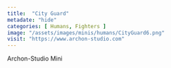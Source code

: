 ```yaml
---
title:  "City Guard"
metadate: "hide"
categories: [ Humans, Fighters ]
image: "/assets/images/minis/humans/CityGuard6.png"
visit: "https://www.archon-studio.com"
---
```

Archon-Studio Mini